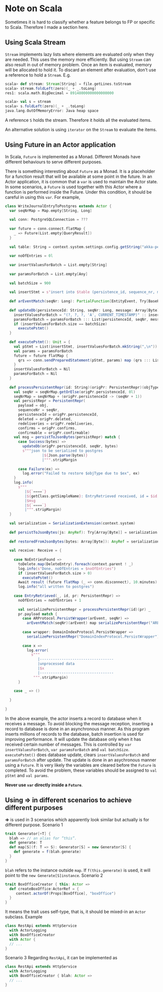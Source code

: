 # Note on Scala
Sometimes it is hard to classify whether a feature belongs to FP or specific to Scala.  Therefore I made a section here.

## Using Scala Stream
```Stream``` implements lazy lists where elements are evaluated only when they are needed.  This uses the memory more efficiently.  But using ```Stream``` can also result in out of memory problem.  Once an item is evaluated, memory will be allocated to hold it.  To discard an element after evaluation, don't use a reference to hold a ```Stream```.  E.g. 
```scala
scala> def stream: Stream[String] = file.getLines.toStream
scala> stream.foldLeft(zero)(_ + _.toLong)
res1: scala.math.BigDecimal = 89148000000000000000

scala> val s = stream
scala> s.foldLeft(zero)(_ + _.toLong)
java.lang.OutOfMemoryError: Java heap space
```
A reference ```S``` holds the stream.  Therefore it holds all the evaluated items.

An alternative solution is using ```iterator``` on the ```Stream``` to evaluate the items.

## Using Future in an Actor application
In Scala, ```Future``` is implemented as a Monad.  Different Monads have different behaviours to serve different purposes.

There is something interesting about ```Future``` as a Monad.  It is a placeholder for a function result that will be available at some point in the future.  In an Actor application, it is common that a ```var``` is used to maintain the Actor state.  In some scenarios, a ```Future``` is used together with this Actor where a function is performed inside the Future.  Under this condition, it should be careful in using this ```var```.  For example,
```Scala
class WriteJournalEntryToPostgres extends Actor {
  var seqNrMap = Map.empty[String, Long]
  
  val conn: PostgreSQLConnection = ???
  
  var future = conn.connect.flatMap {
    _ => Future(List.empty[QueryResult])
  }
  
  val table: String = context.system.settings.config.getString("akka-persistence-sql-async.journal-table-name")
 
  var noOfEntries = 0l
  
  var insertValuesForBatch = List.empty[String]
  
  var paramsForBatch = List.empty[Any]
  
  val batchSize = 900
  
  val insertStmt = s"insert into $table (persistence_id, sequence_nr, message, marker, created_at) values "
 
  def arEventMatch(seqNr: Long): PartialFunction[EntityEvent, Try[BasePersistWrapper[_]]] = ???
 
  def updateDb(persistenceId: String, seqNr: Long, message: Array[Byte]): Unit = {
    insertValuesForBatch = "(?, ?, ?, 'A', CURRENT_TIMESTAMP)" :: insertValuesForBatch
    paramsForBatch = paramsForBatch ::: List(persistenceId, seqNr, message)
    if (insertValuesForBatch.size == batchSize) 
      executePstmt()
  }
  
  def executePstmt(): Unit = {
    val pStmt = List(insertStmt, insertValuesForBatch.mkString(",\n")).mkString
    val params = paramsForBatch
    future = future flatMap {
      qrs => conn.sendPreparedStatement(pStmt, params) map (qrs ::: List(_))
    }
    insertValuesForBatch = Nil
    paramsForBatch = Nil
  }
 
  def processPersistentRepr(id: String)(origPr: PersistentRepr)(objType: String)(`====`: String)(obj: AnyRef): Unit = {
    val seqNr = seqNrMap.getOrElse(origPr.persistenceId, 0l)
    seqNrMap = seqNrMap + (origPr.persistenceId -> (seqNr + 1))
    val persistRepr = PersistentRepr(
      payload = obj,
      sequenceNr = seqNr,
      persistenceId = origPr.persistenceId,
      deleted = origPr.deleted,
      redeliveries = origPr.redeliveries,
      confirms = origPr.confirms,
      confirmable = origPr.confirmable)
    val msg = persistToJsonBytes(persistRepr) match {
      case Success(bytes) =>
        updateDb(origPr.persistenceId, seqNr, bytes)
        s"""json to be serialized to postgres 
                 |${Json.parse(bytes)}
                 |""".stripMargin
        
      case Failure(ex) =>
        log.error("Failed to restore $objType due to $ex", ex)
    }
    log.info(
      s"""
         |${`====`}
         |${getClass.getSimpleName}: EntryRetrieved received, id = $id, $objType = $obj
         |$msg
         |${`====`}
         |""".stripMargin)
  }
 
  val serialization = SerializationExtension(context.system)
 
  def persistToJsonBytes(js: AnyRef): Try[Array[Byte]] = serialization.serialize(js)
 
  def restoredFromJsonBytes(bytes: Array[Byte]): AnyRef = serialization.deserialize(bytes, classOf[PersistentRepr]).get
 
  val receive: Receive = {
 
    case NoEntriesFound =>
      toDelete.map(DeleteEntry).foreach(context.parent ! _)
      log.info(s"Done, noOfEntries = $noOfEntries")
      if (insertValuesForBatch.size > 0)
        executePstmt()
      Await result (future flatMap (_ => conn.disconnect), 10.minutes)
      log.info("all written to postgres")
 
    case EntryRetrieved(_, id, pr: PersistentRepr) =>
      noOfEntries = noOfEntries + 1
      
      val serializePersistentRepr = processPersistentRepr(id)(pr) _
      pr.payload match {
        case ARProtocol.PersistWrapper(arEvent, seqNr) =>
          arEventMatch(seqNr)(arEvent) map serializePersistentRepr("AREvent")("^0^^0^^0^^0^^0^^0^^0^^0^^0^^0^^0^^0^^0^^0^^0^^0^^0^^0^^0^")
 
        case wrapper: DomainIndexProtocol.PersistWrapper =>
          serializePersistentRepr("DomainIndexProtocol.PersistWrapper")("=.==.==.==.==.==.==.==.==.==.==.==.==.==.==.==.==.==.==.=")(wrapper)
 
        case x => 
          log.error(
            s"""
               |----------------------------------
               |unprocessed data
               |$x
               |----------------------------------
             """.stripMargin)
      }
 
    case _ => ()
 
  }
 
}
```
In the above example, the actor inserts a record to database when it receives a message.  To avoid blocking the message reception, inserting a record to database is done in an asynchronous manner.  As this program inserts millions of records to the database, batch insertion is used for improving performance.  It will update the database only when it has received certain number of messages.  This is controlled by ```var insertValuesForBatch```, ```var paramsForBatch``` and ```val batchSize```.  ```executePstmt()``` does database update, clears ```insertValuesForBatch``` and ```paramsForBatch``` after update.  The update is done in an asychronous manner using a ```Future```.  It is very likely the variables are cleared before the ```Future``` is completed.  To avoid the problem, these variables should be assigned to ```val pStmt``` and ```val params```.

**Never use ```var``` directly inside a ```Future```**.

## Using => in different scenarios to achieve different purposes
**=>** is used in 3 scenarios which apparently look similar but actually is for different purpose.
Scenario 1
```Scala
trait Generator[+T] {
  blah => // an alias for ”this”.
  def generate: T
  def map[S](f: T => S): Generator[S] = new Generator[S] {
    def generate = f(blah.generate)
  }
}
```
```blah``` refers to the instance outside ```map```.  If ```f(this.generate)``` is used, it will point to the ```new Generate[S]instance```.
Scenario 2
```Scala
trait BoxOfficeCreator { this: Actor =>
  def createBoxOffice:ActorRef = {
     context.actorOf(Props[BoxOffice], "boxOffice")
  }
}
```
It means the trait uses self-type, that is, it should be mixed-in an ```Actor``` subclass.  Example
```Scala
class RestApi extends HttpService
  with ActorLogging
  with BoxOfficeCreator
  with Actor {
  // ...
}
```
Scenario 3
Regarding ```RestApi```, it can be implemented as
```Scala
class RestApi extends HttpService
  with ActorLogging
  with BoxOfficeCreator { blah: Actor =>
  // ...
}
```

